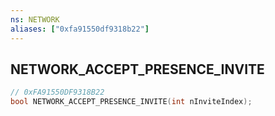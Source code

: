 ```yaml
---
ns: NETWORK
aliases: ["0xfa91550df9318b22"]
---
```

## NETWORK_ACCEPT_PRESENCE_INVITE

```c
// 0xFA91550DF9318B22
bool NETWORK_ACCEPT_PRESENCE_INVITE(int nInviteIndex);
```
